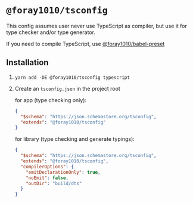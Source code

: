 # `@foray1010/tsconfig`

This config assumes user never use TypeScript as compiler, but use it for type checker and/or type generator.

If you need to compile TypeScript, use [@foray1010/babel-preset](../babel-preset)

## Installation

1. `yarn add -DE @foray1010/tsconfig typescript`

2. Create an `tsconfig.json` in the project root

   for app (type checking only):

   ```json
   {
     "$schema": "https://json.schemastore.org/tsconfig",
     "extends": "@foray1010/tsconfig"
   }
   ```

   for library (type checking and generate typings):

   ```json
   {
     "$schema": "https://json.schemastore.org/tsconfig",
     "extends": "@foray1010/tsconfig",
     "compilerOptions": {
       "emitDeclarationOnly": true,
       "noEmit": false,
       "outDir": "build/dts"
     }
   }
   ```
